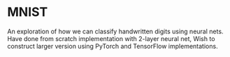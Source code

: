 # MNIST
An exploration of how we can classify handwritten digits using neural nets. Have done from scratch implementation with 2-layer neural net, Wish to construct larger version using PyTorch and TensorFlow implementations.
